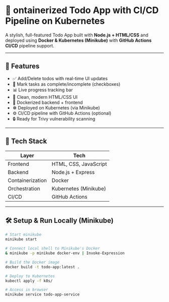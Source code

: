 
# 🧩 ontainerized Todo App with CI/CD Pipeline on Kubernetes

A stylish, full-featured Todo App built with **Node.js + HTML/CSS** and deployed using **Docker & Kubernetes (Minikube)** with **GitHub Actions CI/CD** pipeline support.




---

## 🚀 Features

- ✅ Add/Delete todos with real-time UI updates
- 🔘 Mark tasks as complete/incomplete (checkboxes)
- 📊 Live progress tracking bar
- 💅 Clean, modern HTML/CSS UI
- 🐳 Dockerized backend + frontend
- ☸️ Deployed on Kubernetes (via Minikube)
- ⚙️ CI/CD pipeline with GitHub Actions (optional)
- 🔒 Ready for Trivy vulnerability scanning

---

## 🧰 Tech Stack

| Layer            | Tech                      |
|------------------|---------------------------|
| Frontend         | HTML, CSS, JavaScript     |
| Backend          | Node.js + Express         |
| Containerization | Docker                    |
| Orchestration    | Kubernetes (Minikube)     |
| CI/CD            | GitHub Actions            |


---

## 🛠️ Setup & Run Locally (Minikube)

```bash
# Start minikube
minikube start

# Connect local shell to Minikube's Docker
& minikube -p minikube docker-env | Invoke-Expression

# Build the Docker image
docker build -t todo-app:latest .

# Deploy to Kubernetes
kubectl apply -f k8s/

# Access in browser
minikube service todo-app-service
